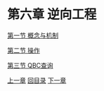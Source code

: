 # 第六章 逆向工程

[第一节 概念与机制](verse01.html)

[第二节 操作](verse02.html)

[第三节 QBC查询](verse03.html)



[上一章](../chapter05/index.html) [回目录](../index.html) [下一章](../chapter07/index.html)